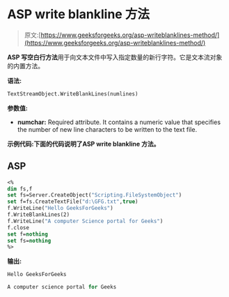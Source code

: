 # ASP write blankline 方法

> 原文:[https://www.geeksforgeeks.org/asp-writeblanklines-method/](https://www.geeksforgeeks.org/asp-writeblanklines-method/)

**ASP 写空白行方法**用于向文本文件中写入指定数量的新行字符。它是文本流对象的内置方法。

**语法:**

```vb
TextStreamObject.WriteBlankLines(numlines)
```

**参数值:**

*   **numchar:** Required attribute. It contains a numeric value that specifies the number of new line characters to be written to the text file.

**示例代码:**下面的代码说明了**ASP write blankline 方法。**

## ASP

```vb
<%
dim fs,f
set fs=Server.CreateObject("Scripting.FileSystemObject")
set f=fs.CreateTextFile("d:\GFG.txt",true)
f.WriteLine("Hello GeeksForGeeks")
f.WriteBlankLines(2)
f.WriteLine("A computer Science portal for Geeks")
f.close
set f=nothing
set fs=nothing
%>
```

**输出:**

```vb
Hello GeeksForGeeks

A computer science portal for Geeks
```